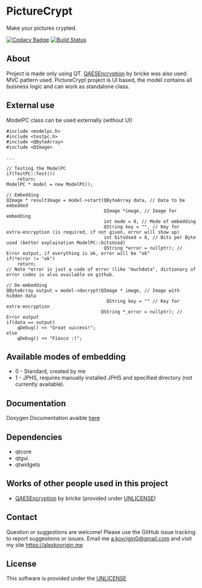 # PictureCrypt
Make your pictures crypted.

[![Codacy Badge](https://api.codacy.com/project/badge/Grade/0c1f3e2bd51c4feebf5a4ce9d2692660)](https://app.codacy.com/app/waleko/PictureCrypt?utm_source=github.com&utm_medium=referral&utm_content=waleko/PictureCrypt&utm_campaign=Badge_Grade_Dashboard)
[![Build Status](https://travis-ci.com/waleko/PictureCrypt.svg?branch=master)](https://travis-ci.com/waleko/PictureCrypt)

## About
Project is made only using QT.
[QAESEncryption](https://github.com/bricke/Qt-AES) by bricke was also used.
MVC pattern used.
PictureCrypt project is UI based, the model contains all buisness logic and can work as standalone class.

## External use
ModelPC class can be used externally (without UI)
```
#include <modelpc.h>
#include <testpc.h>
#include <QByteArray>
#include <QImage>

...

// Testing the ModelPC
if(TestPC::Test())
	return;
ModelPC * model = new ModelPC();

// Embedding
QImage * resultImage = model->start(QByteArray data, // Data to be embedded
									QImage *image, // Image for embedding
									int mode = 0, // Mode of embedding
									QString key = "", // Key for extra-encryption (is required, if not given, error will show up)
									int bitsUsed = 8, // Bits per Byte used (better explaination ModelPC::bitsUsed)
									QString *error = nullptr); // Error output, if everything is ok, error will be "ok"
if(*error != "ok")
	return;
// Note *error is just a code of error (like "muchdata", dictionary of error codes is also available on github.

// De-embedding
QByteArray output = model->decrypt(QImage * image, // Image with hidden data
									 QString key = "" // Key for extra-encryption
								   QString *_error = nullptr); // Error output
if(data == output)
	qDebug() << "Great success!";
else
	qDebug() << "Fiasco :(";
```

## Available modes of embedding
* 0 - Standard, created by me
* 1 - JPHS, requires manually installed JPHS and specified directory (not currently available).

## Documentation
Doxygen Documentation avaible [here](https://alexkovrigin.me/PictureCrypt)

## Dependencies
* qtcore
* qtgui
* qtwidgets

## Works of other people used in this project
 * [QAESEncryption](https://github.com/bricke/Qt-AES) by bricke (provided under [UNLICENSE](https://unlicense.org/))

## Contact
Question or suggestions are welcome!
Please use the GitHub issue tracking to report suggestions or issues.
Email me a.kovrigin0@gmail.com and visit my site https://alexkovrigin.me

## License
This software is provided under the [UNLICENSE](http://unlicense.org/)
